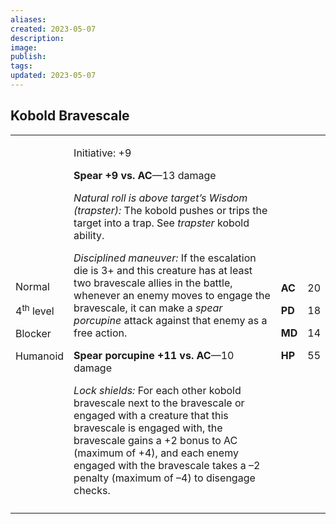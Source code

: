 ```yaml
---
aliases: 
created: 2023-05-07
description: 
image: 
publish: 
tags: 
updated: 2023-05-07
---
```


## Kobold Bravescale

<table>
<colgroup>
<col style="width: 16%" />
<col style="width: 72%" />
<col style="width: 5%" />
<col style="width: 5%" />
</colgroup>
<tbody>
<tr class="odd">
<td><p>Normal</p>
<p>4<sup>th</sup> level</p>
<p>Blocker</p>
<p>Humanoid</p></td>
<td><p>Initiative: +9</p>
<p><strong>Spear +9 vs. AC</strong>—13 damage</p>
<p><em>Natural roll is above target’s Wisdom (trapster):</em> The kobold
pushes or trips the target into a trap. See <em>trapster</em> kobold
ability.</p>
<p><em>Disciplined maneuver:</em> If the escalation die is 3+ and this
creature has at least two bravescale allies in the battle, whenever an
enemy moves to engage the bravescale, it can make a <em>spear
porcupine</em> attack against that enemy as a free action.</p>
<p><strong>Spear porcupine +11 vs. AC</strong>—10 damage</p>
<p><em>Lock shields:</em> For each other kobold bravescale next to the
bravescale or engaged with a creature that this bravescale is engaged
with, the bravescale gains a +2 bonus to AC (maximum of +4), and each
enemy engaged with the bravescale takes a –2 penalty (maximum of –4) to
disengage checks.</p></td>
<td><p><strong>AC</strong></p>
<p><strong>PD</strong></p>
<p><strong>MD</strong></p>
<p><strong>HP</strong></p></td>
<td><p>20</p>
<p>18</p>
<p>14</p>
<p>55</p></td>
</tr>
<tr class="even">
<td></td>
<td></td>
<td></td>
<td></td>
</tr>
</tbody>
</table>

